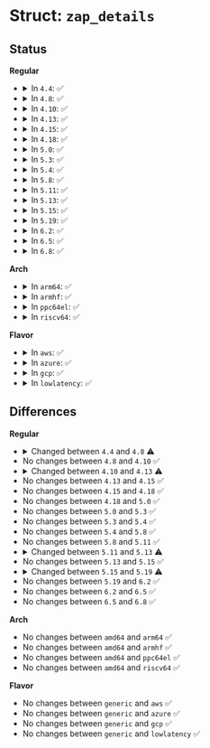 # Struct: <code>zap_details</code>

## Status
<b>Regular</b>
<ul>
<li>
<details>
<summary>In <code>4.4</code>: ✅</summary>

```c
struct zap_details {
    struct address_space *check_mapping;
    long unsigned int first_index;
    long unsigned int last_index;
};
```
</details>
</li>
<li>
<details>
<summary>In <code>4.8</code>: ✅</summary>

```c
struct zap_details {
    struct address_space *check_mapping;
    long unsigned int first_index;
    long unsigned int last_index;
    bool ignore_dirty;
    bool check_swap_entries;
};
```
</details>
</li>
<li>
<details>
<summary>In <code>4.10</code>: ✅</summary>

```c
struct zap_details {
    struct address_space *check_mapping;
    long unsigned int first_index;
    long unsigned int last_index;
    bool ignore_dirty;
    bool check_swap_entries;
};
```
</details>
</li>
<li>
<details>
<summary>In <code>4.13</code>: ✅</summary>

```c
struct zap_details {
    struct address_space *check_mapping;
    long unsigned int first_index;
    long unsigned int last_index;
};
```
</details>
</li>
<li>
<details>
<summary>In <code>4.15</code>: ✅</summary>

```c
struct zap_details {
    struct address_space *check_mapping;
    long unsigned int first_index;
    long unsigned int last_index;
};
```
</details>
</li>
<li>
<details>
<summary>In <code>4.18</code>: ✅</summary>

```c
struct zap_details {
    struct address_space *check_mapping;
    long unsigned int first_index;
    long unsigned int last_index;
};
```
</details>
</li>
<li>
<details>
<summary>In <code>5.0</code>: ✅</summary>

```c
struct zap_details {
    struct address_space *check_mapping;
    long unsigned int first_index;
    long unsigned int last_index;
};
```
</details>
</li>
<li>
<details>
<summary>In <code>5.3</code>: ✅</summary>

```c
struct zap_details {
    struct address_space *check_mapping;
    long unsigned int first_index;
    long unsigned int last_index;
};
```
</details>
</li>
<li>
<details>
<summary>In <code>5.4</code>: ✅</summary>

```c
struct zap_details {
    struct address_space *check_mapping;
    long unsigned int first_index;
    long unsigned int last_index;
};
```
</details>
</li>
<li>
<details>
<summary>In <code>5.8</code>: ✅</summary>

```c
struct zap_details {
    struct address_space *check_mapping;
    long unsigned int first_index;
    long unsigned int last_index;
};
```
</details>
</li>
<li>
<details>
<summary>In <code>5.11</code>: ✅</summary>

```c
struct zap_details {
    struct address_space *check_mapping;
    long unsigned int first_index;
    long unsigned int last_index;
};
```
</details>
</li>
<li>
<details>
<summary>In <code>5.13</code>: ✅</summary>

```c
struct zap_details {
    struct address_space *check_mapping;
    long unsigned int first_index;
    long unsigned int last_index;
    struct page *single_page;
};
```
</details>
</li>
<li>
<details>
<summary>In <code>5.15</code>: ✅</summary>

```c
struct zap_details {
    struct address_space *check_mapping;
    long unsigned int first_index;
    long unsigned int last_index;
    struct page *single_page;
};
```
</details>
</li>
<li>
<details>
<summary>In <code>5.19</code>: ✅</summary>

```c
struct zap_details {
    struct folio *single_folio;
    bool even_cows;
    zap_flags_t zap_flags;
};
```
</details>
</li>
<li>
<details>
<summary>In <code>6.2</code>: ✅</summary>

```c
struct zap_details {
    struct folio *single_folio;
    bool even_cows;
    zap_flags_t zap_flags;
};
```
</details>
</li>
<li>
<details>
<summary>In <code>6.5</code>: ✅</summary>

```c
struct zap_details {
    struct folio *single_folio;
    bool even_cows;
    zap_flags_t zap_flags;
};
```
</details>
</li>
<li>
<details>
<summary>In <code>6.8</code>: ✅</summary>

```c
struct zap_details {
    struct folio *single_folio;
    bool even_cows;
    zap_flags_t zap_flags;
};
```
</details>
</li>
</ul>
<b>Arch</b>
<ul>
<li>
<details>
<summary>In <code>arm64</code>: ✅</summary>

```c
struct zap_details {
    struct address_space *check_mapping;
    long unsigned int first_index;
    long unsigned int last_index;
};
```
</details>
</li>
<li>
<details>
<summary>In <code>armhf</code>: ✅</summary>

```c
struct zap_details {
    struct address_space *check_mapping;
    long unsigned int first_index;
    long unsigned int last_index;
};
```
</details>
</li>
<li>
<details>
<summary>In <code>ppc64el</code>: ✅</summary>

```c
struct zap_details {
    struct address_space *check_mapping;
    long unsigned int first_index;
    long unsigned int last_index;
};
```
</details>
</li>
<li>
<details>
<summary>In <code>riscv64</code>: ✅</summary>

```c
struct zap_details {
    struct address_space *check_mapping;
    long unsigned int first_index;
    long unsigned int last_index;
};
```
</details>
</li>
</ul>
<b>Flavor</b>
<ul>
<li>
<details>
<summary>In <code>aws</code>: ✅</summary>

```c
struct zap_details {
    struct address_space *check_mapping;
    long unsigned int first_index;
    long unsigned int last_index;
};
```
</details>
</li>
<li>
<details>
<summary>In <code>azure</code>: ✅</summary>

```c
struct zap_details {
    struct address_space *check_mapping;
    long unsigned int first_index;
    long unsigned int last_index;
};
```
</details>
</li>
<li>
<details>
<summary>In <code>gcp</code>: ✅</summary>

```c
struct zap_details {
    struct address_space *check_mapping;
    long unsigned int first_index;
    long unsigned int last_index;
};
```
</details>
</li>
<li>
<details>
<summary>In <code>lowlatency</code>: ✅</summary>

```c
struct zap_details {
    struct address_space *check_mapping;
    long unsigned int first_index;
    long unsigned int last_index;
};
```
</details>
</li>
</ul>

## Differences
<b>Regular</b>
<ul>
<li>
<details>
<summary>Changed between <code>4.4</code> and <code>4.8</code> ⚠️</summary>
<ul>
<li>
<b>Field added. </b>
<code>bool ignore_dirty</code>
</li>
<li>
<b>Field added. </b>
<code>bool check_swap_entries</code>
</li>
</ul>
</details>
</li>
<li>
No changes between <code>4.8</code> and <code>4.10</code> ✅
</li>
<li>
<details>
<summary>Changed between <code>4.10</code> and <code>4.13</code> ⚠️</summary>
<ul>
<li>
<b>Field removed. </b>
<code>bool ignore_dirty</code>
</li>
<li>
<b>Field removed. </b>
<code>bool check_swap_entries</code>
</li>
</ul>
</details>
</li>
<li>
No changes between <code>4.13</code> and <code>4.15</code> ✅
</li>
<li>
No changes between <code>4.15</code> and <code>4.18</code> ✅
</li>
<li>
No changes between <code>4.18</code> and <code>5.0</code> ✅
</li>
<li>
No changes between <code>5.0</code> and <code>5.3</code> ✅
</li>
<li>
No changes between <code>5.3</code> and <code>5.4</code> ✅
</li>
<li>
No changes between <code>5.4</code> and <code>5.8</code> ✅
</li>
<li>
No changes between <code>5.8</code> and <code>5.11</code> ✅
</li>
<li>
<details>
<summary>Changed between <code>5.11</code> and <code>5.13</code> ⚠️</summary>
<ul>
<li>
<b>Field added. </b>
<code>struct page *single_page</code>
</li>
</ul>
</details>
</li>
<li>
No changes between <code>5.13</code> and <code>5.15</code> ✅
</li>
<li>
<details>
<summary>Changed between <code>5.15</code> and <code>5.19</code> ⚠️</summary>
<ul>
<li>
<b>Field added. </b>
<code>struct folio *single_folio</code>
</li>
<li>
<b>Field added. </b>
<code>bool even_cows</code>
</li>
<li>
<b>Field added. </b>
<code>zap_flags_t zap_flags</code>
</li>
<li>
<b>Field removed. </b>
<code>struct address_space *check_mapping</code>
</li>
<li>
<b>Field removed. </b>
<code>long unsigned int first_index</code>
</li>
<li>
<b>Field removed. </b>
<code>long unsigned int last_index</code>
</li>
<li>
<b>Field removed. </b>
<code>struct page *single_page</code>
</li>
</ul>
</details>
</li>
<li>
No changes between <code>5.19</code> and <code>6.2</code> ✅
</li>
<li>
No changes between <code>6.2</code> and <code>6.5</code> ✅
</li>
<li>
No changes between <code>6.5</code> and <code>6.8</code> ✅
</li>
</ul>
<b>Arch</b>
<ul>
<li>
No changes between <code>amd64</code> and <code>arm64</code> ✅
</li>
<li>
No changes between <code>amd64</code> and <code>armhf</code> ✅
</li>
<li>
No changes between <code>amd64</code> and <code>ppc64el</code> ✅
</li>
<li>
No changes between <code>amd64</code> and <code>riscv64</code> ✅
</li>
</ul>
<b>Flavor</b>
<ul>
<li>
No changes between <code>generic</code> and <code>aws</code> ✅
</li>
<li>
No changes between <code>generic</code> and <code>azure</code> ✅
</li>
<li>
No changes between <code>generic</code> and <code>gcp</code> ✅
</li>
<li>
No changes between <code>generic</code> and <code>lowlatency</code> ✅
</li>
</ul>
